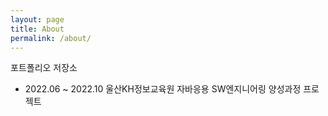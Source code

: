 ```yaml
---
layout: page
title: About
permalink: /about/
---
```


포트폴리오 저장소

- 2022.06 ~ 2022.10 울산KH정보교육원 자바응용 SW엔지니어링 양성과정 프로젝트
